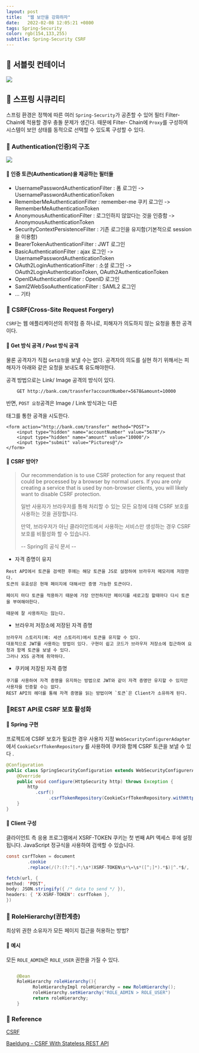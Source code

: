 ```yaml
---
layout: post
title:  "웹 보안을 강화하자"
date:   2022-02-08 12:05:21 +0800
tags: Spring-Security
color: rgb(154,133,255)
subtitle: Spring-Security CSRF
--- 
```


## 🚀 서블릿 컨테이너

![](https://gitlab.com/jongwons.choi/spring-boot-security-lecture/-/raw/master/images/fig-1-servlet-container.png)


## 🚀 스프링 시큐리티

스프링 환경은 정책에 따른 여러 `Spring-Security`가 공존할 수 있어 필터 Filter- Chain에 적용할 경우 충돌 문제가 생긴다.
때문에 Filter- Chain에 `Proxy`를 구성하여 시스템이 보안 상태를 동적으로 선택할 수 있도록 구성할 수 있다.


### 🍕 Authentication(인증)의 구조

![](https://gitlab.com/jongwons.choi/spring-boot-security-lecture/-/raw/master/images/fig-3-authentication.png)


#### 🌠 인증 토큰(Authentication)을 제공하는 필터들
  - UsernamePasswordAuthenticationFilter : 폼 로그인 -> UsernamePasswordAuthenticationToken
  - RememberMeAuthenticationFilter : remember-me 쿠키 로그인 -> RememberMeAuthenticationToken
  - AnonymousAuthenticationFilter : 로그인하지 않았다는 것을 인증함 -> AnonymousAuthenticationToken
  - SecurityContextPersistenceFilter : 기존 로그인을 유지함(기본적으로 session 을 이용함)
  - BearerTokenAuthenticationFilter : JWT 로그인
  - BasicAuthenticationFilter : ajax 로그인 -> UsernamePasswordAuthenticationToken
  - OAuth2LoginAuthenticationFilter : 소셜 로그인 -> OAuth2LoginAuthenticationToken, OAuth2AuthenticationToken
  - OpenIDAuthenticationFilter : OpenID 로그인
  - Saml2WebSsoAuthenticationFilter : SAML2 로그인
  - ... 기타


### 🍕 CSRF(Cross-Site Request Forgery)

`CSRF`는 웹 애플리케이션의 취약점 중 하나로, 피해자가 의도하지 않는 요청을 통한 공격이다.

#### 🌠 Get 방식 공격 / Post 방식 공격

물론 공격자가 직접 `Get요청`을 보낼 수는 없다. 
공격자의 의도를 실현 하기 위해서는 피해자가 아래와 같은 요청을 보내도록 유도해야한다.

공격 방법으로는 Link/ Image 공격의 방식이 있다.


```commandline
    GET http://bank.com/trasnfer?accountNumber=5678&amount=10000
```

반면, `POST 요청`공격은 Image / Link 방식과는 다른 <form> 태그를 통한 공격을 시도한다.

```commandline
<form action="http://bank.com/transfer" method="POST">
    <input type="hidden" name="accountNumber" value="5678"/>
    <input type="hidden" name="amount" value="10000"/>
    <input type="submit" value="Pictures@"/>
</form>
```

#### 🌠 CSRF 방어?

> Our recommendation is to use CSRF protection for any request that could be processed by a browser by normal users. If you are only creating a service that is used by non-browser clients, you will likely want to disable CSRF protection.
>
> 일반 사용자가 브라우저를 통해 처리할 수 있는 모든 요청에 대해 CSRF 보호를 사용하는 것을 권장합니다.
> 
> 만약, 브라우저가 아닌 클라이언트에서 사용하는 서비스만 생성하는 경우 CSRF 보호를 비활성화 할 수 있습니다.
>
> -- Spring의 공식 문서 --

- 자격 증명이 유지
```
Rest API에서 토큰을 검색한 후에는 해당 토큰을 JS로 설정하여 브라우저 메모리에 저장한다.
토큰의 유효성은 현재 페이지에 대해서만 증명 가능한 토큰이다.

페이지 마다 토큰을 적용하기 때문에 가장 안전하지만 페이지를 새로고침 할때마다 다시 토큰을 부여해야한다.

때문에 잘 사용하지는 않는다.
```

- 브라우저 저장소에 저장된 자격 증명

```
브라우저 스토리지(예: 세션 스토리리)에서 토큰을 유지할 수 있다.
대표적으로 JWT를 사용하는 방법이 있다. 구현이 쉽고 코드가 브라우저 저장소에 접근하여 요청과 함께 토큰을 보낼 수 있다.
그러나 XSS 공격에 취약하다.
```

- 쿠키에 저장된 자격 증명

```
쿠기를 사용하여 자격 증명을 유지하는 방법으로 JWT와 같이 자격 증명만 유지할 수 있지만 사용자을 인증할 수는 없다.
REST API의 헤더를 통해 자격 증명을 읽는 방법이며 `토큰`은 Client가 소유하게 된다.
```

### 🍕REST API로 CSRF 보호 활성화


#### 🌠 Spring 구현

프로젝트에 CSRF 보호가 필요한 경우 사용자 지정 `WebSecurityConfigurerAdapter` 에서
`CookieCsrfTokenRepository` 를 사용하여 쿠키와 함께 CSRF 토큰을 보낼 수 있다 .

```java
@Configuration
public class SpringSecurityConfiguration extends WebSecurityConfigurerAdapter {
    @Override
    public void configure(HttpSecurity http) throws Exception {
        http
           .csrf()
                .csrfTokenRepository(CookieCsrfTokenRepository.withHttpOnlyFalse());
    }
}
```

#### 🌠 Client 구성

클라이언트 측 응용 프로그램에서 XSRF-TOKEN 쿠키는 첫 번째 API 액세스 후에 설정됩니다. JavaScript 정규식을 사용하여 검색할 수 있습니다.

```java
const csrfToken = document
        .cookie
        .replace(/(?:(?:^|.*;\s*)XSRF-TOKEN\s*\=\s*([^;]*).*$)|^.*$/, '$1');

fetch(url, {
method: 'POST',
body: JSON.stringify({ /* data to send */ }),
headers: { 'X-XSRF-TOKEN': csrfToken },
})
```

### 🍕 RoleHierarchy(권한계층)
최상위 권한 소유자가 모든 페이지 접근을 허용하는 방법?

#### 🌠 예시

모든 `ROLE_ADMIN`은 `ROLE_USER` 권한을 가질 수 있다.
```java

    @Bean
    RoleHierarchy roleHierarchy(){
          RoleHierarchyImpl roleHierarchy = new RoleHierarchy();
          roleHierarchy.setHierarchy("ROLE_ADMIN > ROLE_USER")
          return roleHierarchy;
    }
```

### 🧾 Reference

[CSRF](https://zzang9ha.tistory.com/341)

[Baeldung - CSRF With Stateless REST API](https://www.baeldung.com/csrf-stateless-rest-api)